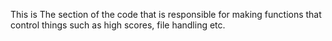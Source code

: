 This is The section of the code that is responsible for making functions that control things such as high scores, file handling etc.

